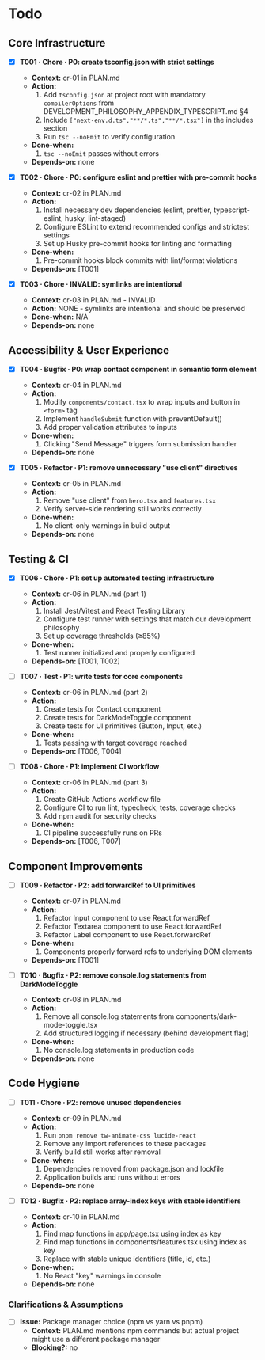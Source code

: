 # Todo

## Core Infrastructure

- [x] **T001 · Chore · P0: create tsconfig.json with strict settings**

  - **Context:** cr-01 in PLAN.md
  - **Action:**
    1. Add `tsconfig.json` at project root with mandatory `compilerOptions` from DEVELOPMENT_PHILOSOPHY_APPENDIX_TYPESCRIPT.md §4
    2. Include `["next-env.d.ts","**/*.ts","**/*.tsx"]` in the includes section
    3. Run `tsc --noEmit` to verify configuration
  - **Done-when:**
    1. `tsc --noEmit` passes without errors
  - **Depends-on:** none

- [x] **T002 · Chore · P0: configure eslint and prettier with pre-commit hooks**

  - **Context:** cr-02 in PLAN.md
  - **Action:**
    1. Install necessary dev dependencies (eslint, prettier, typescript-eslint, husky, lint-staged)
    2. Configure ESLint to extend recommended configs and strictest settings
    3. Set up Husky pre-commit hooks for linting and formatting
  - **Done-when:**
    1. Pre-commit hooks block commits with lint/format violations
  - **Depends-on:** [T001]

- [x] **T003 · Chore · INVALID: symlinks are intentional**
  - **Context:** cr-03 in PLAN.md - INVALID
  - **Action:** NONE - symlinks are intentional and should be preserved
  - **Done-when:** N/A
  - **Depends-on:** none

## Accessibility & User Experience

- [x] **T004 · Bugfix · P0: wrap contact component in semantic form element**

  - **Context:** cr-04 in PLAN.md
  - **Action:**
    1. Modify `components/contact.tsx` to wrap inputs and button in `<form>` tag
    2. Implement `handleSubmit` function with preventDefault()
    3. Add proper validation attributes to inputs
  - **Done-when:**
    1. Clicking "Send Message" triggers form submission handler
  - **Depends-on:** none

- [x] **T005 · Refactor · P1: remove unnecessary "use client" directives**
  - **Context:** cr-05 in PLAN.md
  - **Action:**
    1. Remove "use client" from `hero.tsx` and `features.tsx`
    2. Verify server-side rendering still works correctly
  - **Done-when:**
    1. No client-only warnings in build output
  - **Depends-on:** none

## Testing & CI

- [x] **T006 · Chore · P1: set up automated testing infrastructure**

  - **Context:** cr-06 in PLAN.md (part 1)
  - **Action:**
    1. Install Jest/Vitest and React Testing Library
    2. Configure test runner with settings that match our development philosophy
    3. Set up coverage thresholds (≥85%)
  - **Done-when:**
    1. Test runner initialized and properly configured
  - **Depends-on:** [T001, T002]

- [ ] **T007 · Test · P1: write tests for core components**

  - **Context:** cr-06 in PLAN.md (part 2)
  - **Action:**
    1. Create tests for Contact component
    2. Create tests for DarkModeToggle component
    3. Create tests for UI primitives (Button, Input, etc.)
  - **Done-when:**
    1. Tests passing with target coverage reached
  - **Depends-on:** [T006, T004]

- [ ] **T008 · Chore · P1: implement CI workflow**
  - **Context:** cr-06 in PLAN.md (part 3)
  - **Action:**
    1. Create GitHub Actions workflow file
    2. Configure CI to run lint, typecheck, tests, coverage checks
    3. Add npm audit for security checks
  - **Done-when:**
    1. CI pipeline successfully runs on PRs
  - **Depends-on:** [T006, T007]

## Component Improvements

- [ ] **T009 · Refactor · P2: add forwardRef to UI primitives**

  - **Context:** cr-07 in PLAN.md
  - **Action:**
    1. Refactor Input component to use React.forwardRef
    2. Refactor Textarea component to use React.forwardRef
    3. Refactor Label component to use React.forwardRef
  - **Done-when:**
    1. Components properly forward refs to underlying DOM elements
  - **Depends-on:** [T001]

- [ ] **T010 · Bugfix · P2: remove console.log statements from DarkModeToggle**
  - **Context:** cr-08 in PLAN.md
  - **Action:**
    1. Remove all console.log statements from components/dark-mode-toggle.tsx
    2. Add structured logging if necessary (behind development flag)
  - **Done-when:**
    1. No console.log statements in production code
  - **Depends-on:** none

## Code Hygiene

- [ ] **T011 · Chore · P2: remove unused dependencies**

  - **Context:** cr-09 in PLAN.md
  - **Action:**
    1. Run `pnpm remove tw-animate-css lucide-react`
    2. Remove any import references to these packages
    3. Verify build still works after removal
  - **Done-when:**
    1. Dependencies removed from package.json and lockfile
    2. Application builds and runs without errors
  - **Depends-on:** none

- [ ] **T012 · Bugfix · P2: replace array-index keys with stable identifiers**
  - **Context:** cr-10 in PLAN.md
  - **Action:**
    1. Find map functions in app/page.tsx using index as key
    2. Find map functions in components/features.tsx using index as key
    3. Replace with stable unique identifiers (title, id, etc.)
  - **Done-when:**
    1. No React "key" warnings in console
  - **Depends-on:** none

### Clarifications & Assumptions

- [ ] **Issue:** Package manager choice (npm vs yarn vs pnpm)
  - **Context:** PLAN.md mentions npm commands but actual project might use a different package manager
  - **Blocking?:** no
